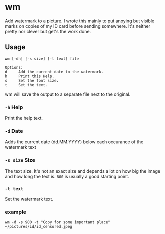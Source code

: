 # wm

Add watermark to a picture. I wrote this mainly to put anoying but visible marks on copies of my ID card before sending somewhere.
It's neither pretty nor clever but get's the work done.

## Usage

```shell
wm [-dh] [-s size] [-t text] file

Options:
d     Add the current date to the watermark.
h     Print this Help.
s     Set the font size.
t     Set the text.
```

wm will save the output to a separate file next to the original.

### `-h` Help

Print the help text.

### `-d` Date

Adds the current date (dd.MM.YYYY) below each occurance of the watermark text

### `-s size` Size

The text size. It's not an exact size and depends a lot on how big the image and how long the text is. `800` is usually a good starting point.

### `-t text`

Set the watermark text.

### example

```shell
wm -d -s 900 -t "Copy for some important place" ~/pictures/id/id_censored.jpeg
```
